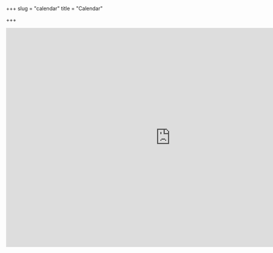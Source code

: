 +++
slug = "calendar"
title = "Calendar"

+++
<iframe src="https://calendar.google.com/calendar/embed?src=lumikellokuopio%40gmail.com&amp;showTitle=0&amp;showPrint=0&amp;showTabs=0&amp;showCalendars=0&amp;height=600&amp;wkst=2&amp;hl=fi&amp;bgcolor=%23FFFFFF&amp;color=%235229A3&amp;ctz=Europe%2FHelsinki" style="border-width:0" width="900" height="600" frameborder="0" scrolling="no"></iframe>